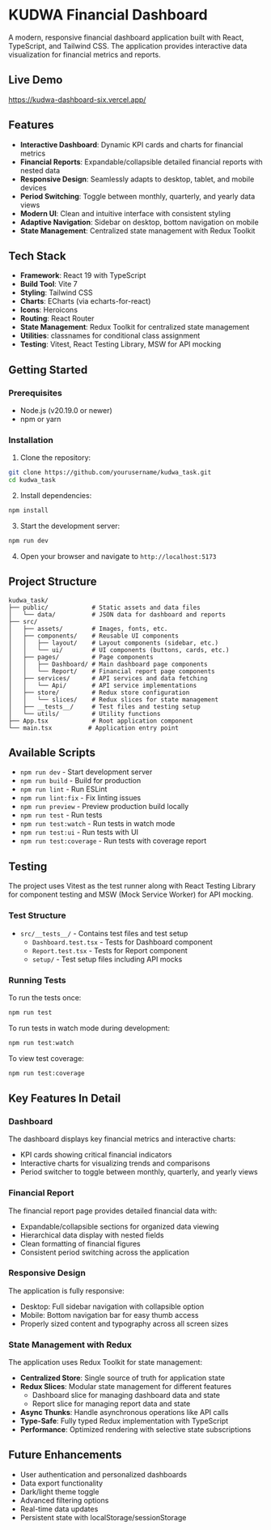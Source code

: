 # KUDWA Financial Dashboard

A modern, responsive financial dashboard application built with React, TypeScript, and Tailwind CSS. The application provides interactive data visualization for financial metrics and reports.

## Live Demo
https://kudwa-dashboard-six.vercel.app/

## Features

- **Interactive Dashboard**: Dynamic KPI cards and charts for financial metrics
- **Financial Reports**: Expandable/collapsible detailed financial reports with nested data
- **Responsive Design**: Seamlessly adapts to desktop, tablet, and mobile devices
- **Period Switching**: Toggle between monthly, quarterly, and yearly data views
- **Modern UI**: Clean and intuitive interface with consistent styling
- **Adaptive Navigation**: Sidebar on desktop, bottom navigation on mobile
- **State Management**: Centralized state management with Redux Toolkit

## Tech Stack

- **Framework**: React 19 with TypeScript
- **Build Tool**: Vite 7
- **Styling**: Tailwind CSS
- **Charts**: ECharts (via echarts-for-react)
- **Icons**: Heroicons
- **Routing**: React Router
- **State Management**: Redux Toolkit for centralized state management
- **Utilities**: classnames for conditional class assignment
- **Testing**: Vitest, React Testing Library, MSW for API mocking

## Getting Started

### Prerequisites

- Node.js (v20.19.0 or newer)
- npm or yarn

### Installation

1. Clone the repository:
```bash
git clone https://github.com/yourusername/kudwa_task.git
cd kudwa_task
```

2. Install dependencies:
```bash
npm install
```

3. Start the development server:
```bash
npm run dev
```

4. Open your browser and navigate to `http://localhost:5173`

## Project Structure

```
kudwa_task/
├── public/            # Static assets and data files
│   └── data/          # JSON data for dashboard and reports
├── src/
│   ├── assets/        # Images, fonts, etc.
│   ├── components/    # Reusable UI components
│   │   ├── layout/    # Layout components (sidebar, etc.)
│   │   └── ui/        # UI components (buttons, cards, etc.)
│   ├── pages/         # Page components
│   │   ├── Dashboard/ # Main dashboard page components
│   │   └── Report/    # Financial report page components
│   ├── services/      # API services and data fetching
│   │   └── Api/       # API service implementations
│   ├── store/         # Redux store configuration
│   │   └── slices/    # Redux slices for state management
│   ├── __tests__/     # Test files and testing setup
│   └── utils/         # Utility functions
├── App.tsx            # Root application component
└── main.tsx          # Application entry point
```

## Available Scripts

- `npm run dev` - Start development server
- `npm run build` - Build for production
- `npm run lint` - Run ESLint
- `npm run lint:fix` - Fix linting issues
- `npm run preview` - Preview production build locally
- `npm run test` - Run tests
- `npm run test:watch` - Run tests in watch mode
- `npm run test:ui` - Run tests with UI
- `npm run test:coverage` - Run tests with coverage report

## Testing

The project uses Vitest as the test runner along with React Testing Library for component testing and MSW (Mock Service Worker) for API mocking.

### Test Structure

- `src/__tests__/` - Contains test files and test setup
  - `Dashboard.test.tsx` - Tests for Dashboard component
  - `Report.test.tsx` - Tests for Report component
  - `setup/` - Test setup files including API mocks

### Running Tests

To run the tests once:
```bash
npm run test
```

To run tests in watch mode during development:
```bash
npm run test:watch
```

To view test coverage:
```bash
npm run test:coverage
```

## Key Features In Detail

### Dashboard

The dashboard displays key financial metrics and interactive charts:
- KPI cards showing critical financial indicators
- Interactive charts for visualizing trends and comparisons
- Period switcher to toggle between monthly, quarterly, and yearly views

### Financial Report

The financial report page provides detailed financial data with:
- Expandable/collapsible sections for organized data viewing
- Hierarchical data display with nested fields
- Clean formatting of financial figures
- Consistent period switching across the application

### Responsive Design

The application is fully responsive:
- Desktop: Full sidebar navigation with collapsible option
- Mobile: Bottom navigation bar for easy thumb access
- Properly sized content and typography across all screen sizes

### State Management with Redux

The application uses Redux Toolkit for state management:
- **Centralized Store**: Single source of truth for application state
- **Redux Slices**: Modular state management for different features
  - Dashboard slice for managing dashboard data and state
  - Report slice for managing report data and state
- **Async Thunks**: Handle asynchronous operations like API calls
- **Type-Safe**: Fully typed Redux implementation with TypeScript
- **Performance**: Optimized rendering with selective state subscriptions

## Future Enhancements

- User authentication and personalized dashboards
- Data export functionality
- Dark/light theme toggle
- Advanced filtering options
- Real-time data updates
- Persistent state with localStorage/sessionStorage
